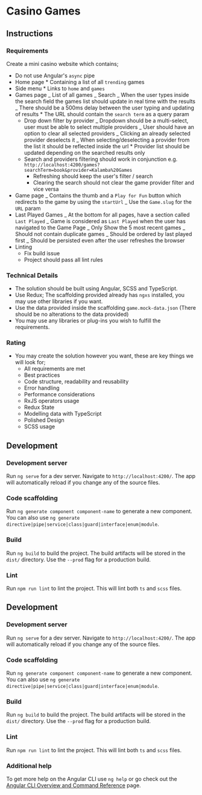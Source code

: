 # Casino Games

## Instructions

### Requirements

Create a mini casino website which contains;

- Do not use Angular's `async` pipe
- Home page \* Containing a list of all `trending` games
- Side menu \* Links to `home` and `games`
- Games page
  _ List of all games
  _ Search
  _ When the user types inside the search field the games list should update in real time with the results
  _ There should be a 500ms delay between the user typing and updating of results \* The URL should contain the `search term` as a query param
  - Drop down filter by provider
    _ Dropdown should be a multi-select, user must be able to select multiple providers
    _ User should have an option to clear all selected providers
    _ Clicking an already selected provider deselects it
    _ When selecting/deselecting a provider from the list it should be reflected inside the url \* Provider list should be updated depending on the searched results only
  - Search and providers filtering should work in conjunction e.g. `http://localhost:4200/games?searchTerm=book&provider=Kalamba%20Games`
    - Refreshing should keep the user's filter / search
    - Clearing the search should not clear the game provider filter and vice versa
- Game page
  _ Contains the thumb and a `Play for Fun` button which redirects to the game by using the `startUrl`
  _ Use the `Game.slug` for the `URL` param
- Last Played Games
  _ At the bottom for all pages, have a section called `Last Played`
  _ Game is considered as `Last Played` when the user has navigated to the Game Page
  _ Only Show the 5 most recent games
  _ Should not contain duplicate games
  _ Should be ordered by last played first
  _ Should be persisted even after the user refreshes the browser
- Linting
  - Fix build issue
  - Project should pass all lint rules

### Technical Details

- The solution should be built using Angular, SCSS and TypeScript.
- Use Redux; The scaffolding provided already has `ngxs` installed, you may use other libraries if you want.
- Use the data provided inside the scaffolding `game.mock-data.json` (There should be no alterations to the data provided)
- You may use any libraries or plug-ins you wish to fulfill the requirements.

### Rating

- You may create the solution however you want, these are key things we will look for;
  - All requirements are met
  - Best practices
  - Code structure, readability and reusability
  - Error handling
  - Performance considerations
  - RxJS operators usage
  - Redux State
  - Modelling data with TypeScript
  - Polished Design
  - SCSS usage

## Development

### Development server

Run `ng serve` for a dev server. Navigate to `http://localhost:4200/`. The app will automatically reload if you change any of the source files.

### Code scaffolding

Run `ng generate component component-name` to generate a new component. You can also use `ng generate directive|pipe|service|class|guard|interface|enum|module`.

### Build

Run `ng build` to build the project. The build artifacts will be stored in the `dist/` directory. Use the `--prod` flag for a production build.

### Lint

Run `npm run lint` to lint the project. This will lint both `ts` and `scss` files.

## Development

### Development server

Run `ng serve` for a dev server. Navigate to `http://localhost:4200/`. The app will automatically reload if you change any of the source files.

### Code scaffolding

Run `ng generate component component-name` to generate a new component. You can also use `ng generate directive|pipe|service|class|guard|interface|enum|module`.

### Build

Run `ng build` to build the project. The build artifacts will be stored in the `dist/` directory. Use the `--prod` flag for a production build.

### Lint

Run `npm run lint` to lint the project. This will lint both `ts` and `scss` files.

### Additional help

To get more help on the Angular CLI use `ng help` or go check out the [Angular CLI Overview and Command Reference](https://angular.io/cli) page.
